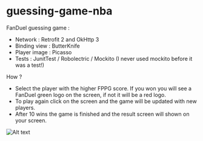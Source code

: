 # guessing-game-nba

FanDuel guessing game :
- Network : Retrofit 2 and OkHttp 3
- Binding view : ButterKnife
- Player image : Picasso
- Tests : JunitTest / Robolectric / Mockito (I never used mockito before it was a test!)

How ?
- Select the player with the higher FPPG score. If you won you will see a FanDuel green logo on the screen, if not it 
will be a red logo.
- To play again click on the screen and the game will be updated with new players.
- After 10 wins the game is finished and the result screen will shown on your screen.

![Alt text](https://github.com/Alex-DG/guessing-game-nba/blob/master/home.png?raw=true)
